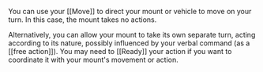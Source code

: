 You can use your [[Move]] to direct your mount or vehicle to move on your turn. In this case, the mount takes no actions.

Alternatively, you can allow your mount to take its own separate turn, acting according to its nature, possibly influenced by your verbal command (as a [[free action]]). You may need to [[Ready]] your action if you want to coordinate it with your mount's movement or action.
